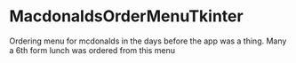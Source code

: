 # MacdonaldsOrderMenuTkinter
Ordering menu for mcdonalds in the days before the app was a thing. Many a 6th form lunch was ordered from this menu
